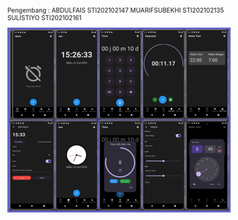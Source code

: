 Pengembang :
ABDULFAIS STI202102147
MUARIFSUBEKHI STI202102135
SULISTIYO STI202102161

![](https://github.com/Sulistiyo12/UAS_Flutter_MyTimeApp/blob/main/mytime_app.png)
